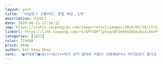 ```yaml
---
layout: post 
title:  "아날로그 크롬커터, 혼합 색상, 1개" 
description: 아날로그  ..
date: 2020-06-21 17:18:12 
img: https://static.coupangcdn.com/image/retail/images/2018/03/30/17/1/7bbca51a-506e-4cb1-bdfd-bdc0b57ff023.jpg 
linkUrl: https://link.coupang.com/re/AFFSDP?lptag=AF3600438&subid=ahnPublicAsk&pageKey=73913098&itemId=245511776&vendorItemId=3603618410&traceid=V0-113-dca0d48ab33b2d1a 
categories: [1021] 
color: 1294AB 
price: 4640 
author: Ask View Shop 
cont:  "●구매후기●<br/><br/>+제가 산거 옆자리 직원이 사용해보더니 자기것보다 좋다고 자기도 이걸로 하나 산다고 하네요 ㅋㅋㅋㅋ<br/><br/> - 거꾸로 세우거나 흔들어도 날이 떨어지거나<br/><br/> - 날 끝이 흔들리지 않게끔 이중 보호 장치 있음.<br/><br/><br/> - 다만, 날 끝이 다소 길고 날카롭기 때문에<br/><br/> - 배송기간: 1일<br/><br/> - 배송상태: 양호<br/><br/> - 별 5개, 만점 ✔️<br/><br/> - 상품상태: 양호<br/><br/> - 창문에 햇빛이 강하게 반사되어서<br/><br/> - 특히, 중지 손가락을 지탱하는 부분이 넓어서<br/>➲ 사용후기(첨부사진 참고)<br/>➲ 주문/배송<br/>➲ 총평<br/>그리고 궁금해서 거기 이미지처럼 휘게 해봤는데 진짜로 휘어지고 잘 안부러지더라구요 ^^<br/>그리고 칼날 안빼도 줄 같은 거 자를 수있게 되어있어서 완전 편합니다.<br/><br/>날 끝이 날카롭지만 섬세한 작업이 가능해요 ✔️<br/>두 번째로 칼날의 품질이 좋습니다.<br/><br/>많은 힘을 주지않아도 편하게 사용 가능합니다.<br/><br/>많이 움직여서 손이 잘 베이는데, 그런 점이 잘<br/>보완 된 상품이네요!<br/>보통 문구점에서 파는 일반적인 커터칼은 날이<br/>사용 시 이 점은 특히 주의하도록 합시다!<br/>사용한지 한 달 조금 넘었는데 제가 커터칼을 막썼음에도 불구하고 녹도 안슬어있고 칼도 샥샥 새것처럼 잘 사용이 됩니다.<br/><br/>사이즈는 립밤 2배 정도되요 (사진첨부)<br/>손잡이 부분이 마음에 쏙 들어요 강추입니다.<br/><br/>암막 시트지 작업하려고 함께 구매했어요^^<br/>어쩔 수 없나 싶었는데 옆자리 직원이 좀 좋은 커터칼을 쓰면 훨씬 덜하다고 해서 쿠팡에서 검색해서 구입했습니다.<br/><br/>여자의 입장에서는 일단 그립감이 좋아요.<br/><br/>역삼각형모양으로 되어있어서 손으로 잡을 때 아픈거 없이 잘 잡을 수 있고,<br/>우선 첫 번째로 그립감이 끝내줍니다.<br/><br/>움직이는 등의 위험이 없습니다.<br/><br/>이제 택배와도 가위로 안해도 되서 좋아요 왜 칼을 안샀을까요 ㅜ.<br/>.<br/>?<br/>저는 택배 상자 뜯는 용도로 구입했는데<br/>저처럼 자잘하게 커터칼 쓸 일이 많은 분들에게 완전 강추드릴게요! 요녀석 가격값합니다!<br/>정교한 작업에도 좋을 것 같아요  :))<br/>좋은 커터칼이 이런거구나 싶었어요.<br/><br/>처음에는 커터칼 하나에  34천원이나 하나? 싶었는데<br/>칼날이 정교하다고 해야하나요? 날카로운건 조심하셔야해요!<br/>칼이 집에 없으니 넘 불편해서 구입했어요.<br/><br/>코로나 때문에 직접 사러가는 것 보다 배송 시키는 일도 점점 더 많아지고요.<br/><br/>쿠팡에서 봤던 이미지는 칼날도 막 휘고 녹도 잘 안슨다고 되어있어서 에이 광고 5지네.<br/> 하면서 샀습니다만 ㅋㅋ 실제로 거기 나와있던게 전부 진짭니다.<br/><br/>한 번 사용해보고 나니까 완전 마약입니다 마약.<br/><br/>회사 다니면서 커터칼을 사용할 일이 많은데 일반 커터칼을 쓸 때마다 자가 없으면 똑바로 안잘릴때도 많고 울퉁불퉁하게 선이 나올 때가 있더라구요.<br/><br/>흔들림 없이 제가 원하는 모양으로 거의 완벽하게 칼질을 할 수 있네요!<br/>" 
---
```

